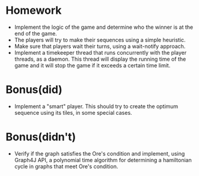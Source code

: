 # Homework 
- Implement the logic of the game and determine who the winner is at the end of the game.
- The players will try to make their sequences using a simple heuristic.
- Make sure that players wait their turns, using a wait-notify approach.
- Implement a timekeeper thread that runs concurrently with the player threads, as a daemon. This thread will display the running time of the game and it will stop the game if it exceeds a certain time limit.

# Bonus(did)
- Implement a "smart" player. This should try to create the optimum sequence using its tiles, in some special cases.

# Bonus(didn't)
- Verify if the graph satisfies the Ore's condition and implement, using Graph4J API, a polynomial time algorithm for determining a hamiltonian cycle in graphs that meet Ore's condition.
